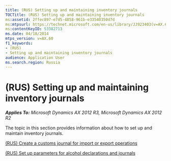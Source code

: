 ```yaml
---
title: (RUS) Setting up and maintaining inventory journals
TOCTitle: (RUS) Setting up and maintaining inventory journals
ms:assetid: 2ffec897-e7d5-4858-961b-e33540350d7d
ms:mtpsurl: https://technet.microsoft.com/en-us/library/JJ923403(v=AX.60)
ms:contentKeyID: 53382713
ms.date: 04/18/2014
mtps_version: v=AX.60
f1_keywords:
- (RUS)
- Setting up and maintaining inventory journals
audience: Application User
ms.search.region: Russia
---
```


# (RUS) Setting up and maintaining inventory journals 


_**Applies To:** Microsoft Dynamics AX 2012 R3, Microsoft Dynamics AX 2012 R2_

The topic in this section provides information about how to set up and maintain inventory journals.

[(RUS) Create a customs journal for import or export operations](rus-create-a-customs-journal-for-import-or-export-operations.md)

[(RUS) Set up parameters for alcohol declarations and journals](rus-set-up-parameters-for-alcohol-declarations-and-journals.md)

  


